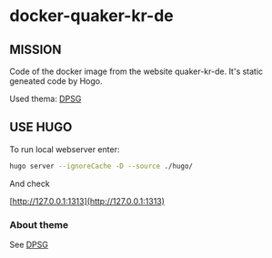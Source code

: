 docker-quaker-kr-de
===================


MISSION
-------

Code of the docker image from the website quaker-kr-de. It's static geneated code
by Hogo.

Used thema: [DPSG](https://themes.gohugo.io/themes/hugo-dpsg/)


USE HUGO
--------

To run local webserver enter:

```bash
hugo server --ignoreCache -D --source ./hugo/
```
And check

[http://127.0.0.1:1313](http://127.0.0.1:1313)

### About theme

See [DPSG](https://themes.gohugo.io/themes/hugo-dpsg/)
